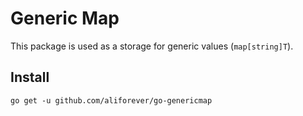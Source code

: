 # Generic Map
This package is used as a storage for generic values (```map[string]T```).

## Install
```go get -u github.com/aliforever/go-genericmap```